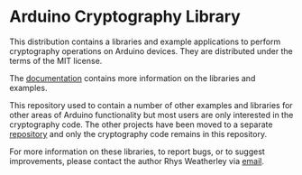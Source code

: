 
Arduino Cryptography Library
============================

This distribution contains a libraries and example applications to perform
cryptography operations on Arduino devices.  They are distributed under the
terms of the MIT license.

The [documentation](http://rweather.github.com/arduinolibs/crypto.html)
contains more information on the libraries and examples.

This repository used to contain a number of other examples and libraries
for other areas of Arduino functionality but most users are only interested
in the cryptography code.  The other projects have been moved to a
separate [repository](https://github.com/rweather/arduino-projects) and
only the cryptography code remains in this repository.

For more information on these libraries, to report bugs, or to suggest
improvements, please contact the author Rhys Weatherley via
[email](mailto:rhys.weatherley@gmail.com).
